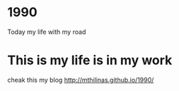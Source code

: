 # 1990
Today my life with my road

# This is my life is in my work 

cheak this my blog
http://mthilinas.github.io/1990/
